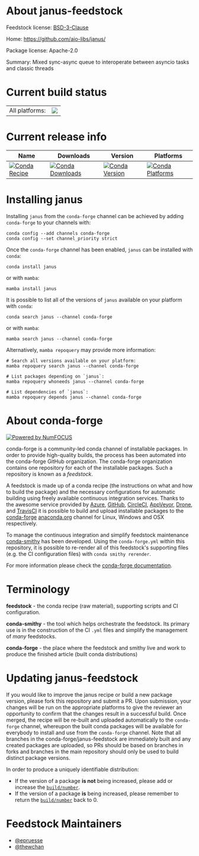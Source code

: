 About janus-feedstock
=====================

Feedstock license: [BSD-3-Clause](https://github.com/conda-forge/janus-feedstock/blob/main/LICENSE.txt)

Home: https://github.com/aio-libs/janus/

Package license: Apache-2.0

Summary: Mixed sync-async queue to interoperate between asyncio tasks and classic threads

Current build status
====================


<table><tr><td>All platforms:</td>
    <td>
      <a href="https://dev.azure.com/conda-forge/feedstock-builds/_build/latest?definitionId=6941&branchName=main">
        <img src="https://dev.azure.com/conda-forge/feedstock-builds/_apis/build/status/janus-feedstock?branchName=main">
      </a>
    </td>
  </tr>
</table>

Current release info
====================

| Name | Downloads | Version | Platforms |
| --- | --- | --- | --- |
| [![Conda Recipe](https://img.shields.io/badge/recipe-janus-green.svg)](https://anaconda.org/conda-forge/janus) | [![Conda Downloads](https://img.shields.io/conda/dn/conda-forge/janus.svg)](https://anaconda.org/conda-forge/janus) | [![Conda Version](https://img.shields.io/conda/vn/conda-forge/janus.svg)](https://anaconda.org/conda-forge/janus) | [![Conda Platforms](https://img.shields.io/conda/pn/conda-forge/janus.svg)](https://anaconda.org/conda-forge/janus) |

Installing janus
================

Installing `janus` from the `conda-forge` channel can be achieved by adding `conda-forge` to your channels with:

```
conda config --add channels conda-forge
conda config --set channel_priority strict
```

Once the `conda-forge` channel has been enabled, `janus` can be installed with `conda`:

```
conda install janus
```

or with `mamba`:

```
mamba install janus
```

It is possible to list all of the versions of `janus` available on your platform with `conda`:

```
conda search janus --channel conda-forge
```

or with `mamba`:

```
mamba search janus --channel conda-forge
```

Alternatively, `mamba repoquery` may provide more information:

```
# Search all versions available on your platform:
mamba repoquery search janus --channel conda-forge

# List packages depending on `janus`:
mamba repoquery whoneeds janus --channel conda-forge

# List dependencies of `janus`:
mamba repoquery depends janus --channel conda-forge
```


About conda-forge
=================

[![Powered by
NumFOCUS](https://img.shields.io/badge/powered%20by-NumFOCUS-orange.svg?style=flat&colorA=E1523D&colorB=007D8A)](https://numfocus.org)

conda-forge is a community-led conda channel of installable packages.
In order to provide high-quality builds, the process has been automated into the
conda-forge GitHub organization. The conda-forge organization contains one repository
for each of the installable packages. Such a repository is known as a *feedstock*.

A feedstock is made up of a conda recipe (the instructions on what and how to build
the package) and the necessary configurations for automatic building using freely
available continuous integration services. Thanks to the awesome service provided by
[Azure](https://azure.microsoft.com/en-us/services/devops/), [GitHub](https://github.com/),
[CircleCI](https://circleci.com/), [AppVeyor](https://www.appveyor.com/),
[Drone](https://cloud.drone.io/welcome), and [TravisCI](https://travis-ci.com/)
it is possible to build and upload installable packages to the
[conda-forge](https://anaconda.org/conda-forge) [anaconda.org](https://anaconda.org/)
channel for Linux, Windows and OSX respectively.

To manage the continuous integration and simplify feedstock maintenance
[conda-smithy](https://github.com/conda-forge/conda-smithy) has been developed.
Using the ``conda-forge.yml`` within this repository, it is possible to re-render all of
this feedstock's supporting files (e.g. the CI configuration files) with ``conda smithy rerender``.

For more information please check the [conda-forge documentation](https://conda-forge.org/docs/).

Terminology
===========

**feedstock** - the conda recipe (raw material), supporting scripts and CI configuration.

**conda-smithy** - the tool which helps orchestrate the feedstock.
                   Its primary use is in the construction of the CI ``.yml`` files
                   and simplify the management of *many* feedstocks.

**conda-forge** - the place where the feedstock and smithy live and work to
                  produce the finished article (built conda distributions)


Updating janus-feedstock
========================

If you would like to improve the janus recipe or build a new
package version, please fork this repository and submit a PR. Upon submission,
your changes will be run on the appropriate platforms to give the reviewer an
opportunity to confirm that the changes result in a successful build. Once
merged, the recipe will be re-built and uploaded automatically to the
`conda-forge` channel, whereupon the built conda packages will be available for
everybody to install and use from the `conda-forge` channel.
Note that all branches in the conda-forge/janus-feedstock are
immediately built and any created packages are uploaded, so PRs should be based
on branches in forks and branches in the main repository should only be used to
build distinct package versions.

In order to produce a uniquely identifiable distribution:
 * If the version of a package **is not** being increased, please add or increase
   the [``build/number``](https://docs.conda.io/projects/conda-build/en/latest/resources/define-metadata.html#build-number-and-string).
 * If the version of a package **is** being increased, please remember to return
   the [``build/number``](https://docs.conda.io/projects/conda-build/en/latest/resources/define-metadata.html#build-number-and-string)
   back to 0.

Feedstock Maintainers
=====================

* [@epruesse](https://github.com/epruesse/)
* [@thewchan](https://github.com/thewchan/)

